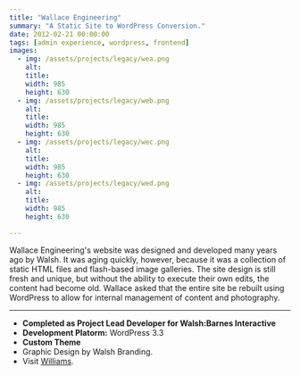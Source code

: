 ```yaml
---
title: "Wallace Engineering"
summary: "A Static Site to WordPress Conversion."
date: 2012-02-21 00:00:00
tags: [admin experience, wordpress, frontend]
images:
  - img: /assets/projects/legacy/wea.png
    alt: 
    title: 
    width: 985
    height: 630
  - img: /assets/projects/legacy/web.png
    alt: 
    title: 
    width: 985
    height: 630
  - img: /assets/projects/legacy/wec.png
    alt: 
    title: 
    width: 985
    height: 630
  - img: /assets/projects/legacy/wed.png
    alt: 
    title: 
    width: 985
    height: 630

---
```


<p>Wallace Engineering's website was designed and developed many years ago by Walsh. It was aging quickly, however, because it was a collection of static HTML files and flash-based image galleries. The site design is still fresh and unique, but without the ability to execute their own edits, the content had become old. Wallace asked that the entire site be rebuilt using WordPress to allow for internal management of content and photography.</p>

---

<ul><li><strong>Completed as Project Lead Developer for Walsh:Barnes Interactive</strong></li><li><strong>Development Platorm:</strong>&nbsp;WordPress 3.3</li><li><strong>Custom Theme</strong></li><li>Graphic Design by Walsh Branding.</li><li>Visit&nbsp;<a href="http://www.wallacesc.com/" target="_blank">Williams</a>.</li></ul>
